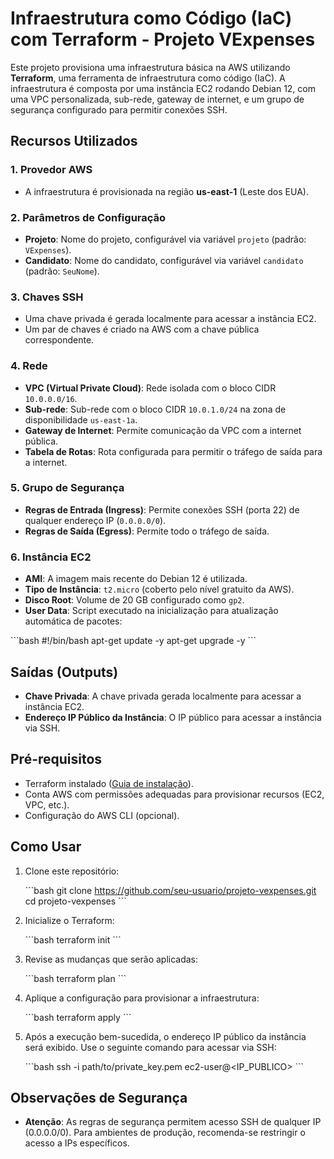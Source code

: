 
# Infraestrutura como Código (IaC) com Terraform - Projeto VExpenses

Este projeto provisiona uma infraestrutura básica na AWS utilizando **Terraform**, uma ferramenta de infraestrutura como código (IaC). A infraestrutura é composta por uma instância EC2 rodando Debian 12, com uma VPC personalizada, sub-rede, gateway de internet, e um grupo de segurança configurado para permitir conexões SSH.

## Recursos Utilizados

### 1. **Provedor AWS**
   - A infraestrutura é provisionada na região **us-east-1** (Leste dos EUA).

### 2. **Parâmetros de Configuração**
   - **Projeto**: Nome do projeto, configurável via variável `projeto` (padrão: `VExpenses`).
   - **Candidato**: Nome do candidato, configurável via variável `candidato` (padrão: `SeuNome`).

### 3. **Chaves SSH**
   - Uma chave privada é gerada localmente para acessar a instância EC2.
   - Um par de chaves é criado na AWS com a chave pública correspondente.

### 4. **Rede**
   - **VPC (Virtual Private Cloud)**: Rede isolada com o bloco CIDR `10.0.0.0/16`.
   - **Sub-rede**: Sub-rede com o bloco CIDR `10.0.1.0/24` na zona de disponibilidade `us-east-1a`.
   - **Gateway de Internet**: Permite comunicação da VPC com a internet pública.
   - **Tabela de Rotas**: Rota configurada para permitir o tráfego de saída para a internet.

### 5. **Grupo de Segurança**
   - **Regras de Entrada (Ingress)**: Permite conexões SSH (porta 22) de qualquer endereço IP (`0.0.0.0/0`).
   - **Regras de Saída (Egress)**: Permite todo o tráfego de saída.

### 6. **Instância EC2**
   - **AMI**: A imagem mais recente do Debian 12 é utilizada.
   - **Tipo de Instância**: `t2.micro` (coberto pelo nível gratuito da AWS).
   - **Disco Root**: Volume de 20 GB configurado como `gp2`.
   - **User Data**: Script executado na inicialização para atualização automática de pacotes:

   \`\`\`bash
   #!/bin/bash
   apt-get update -y
   apt-get upgrade -y
   \`\`\`

## Saídas (Outputs)

- **Chave Privada**: A chave privada gerada localmente para acessar a instância EC2.
- **Endereço IP Público da Instância**: O IP público para acessar a instância via SSH.

## Pré-requisitos

- Terraform instalado ([Guia de instalação](https://developer.hashicorp.com/terraform/tutorials/aws-get-started/install-cli)).
- Conta AWS com permissões adequadas para provisionar recursos (EC2, VPC, etc.).
- Configuração do AWS CLI (opcional).

## Como Usar

1. Clone este repositório:

   \`\`\`bash
   git clone https://github.com/seu-usuario/projeto-vexpenses.git
   cd projeto-vexpenses
   \`\`\`

2. Inicialize o Terraform:

   \`\`\`bash
   terraform init
   \`\`\`

3. Revise as mudanças que serão aplicadas:

   \`\`\`bash
   terraform plan
   \`\`\`

4. Aplique a configuração para provisionar a infraestrutura:

   \`\`\`bash
   terraform apply
   \`\`\`

5. Após a execução bem-sucedida, o endereço IP público da instância será exibido. Use o seguinte comando para acessar via SSH:

   \`\`\`bash
   ssh -i path/to/private_key.pem ec2-user@<IP_PUBLICO>
   \`\`\`

## Observações de Segurança

- **Atenção**: As regras de segurança permitem acesso SSH de qualquer IP (0.0.0.0/0). Para ambientes de produção, recomenda-se restringir o acesso a IPs específicos.
  

